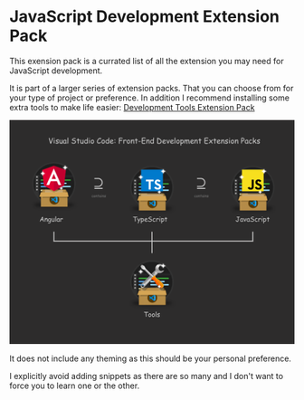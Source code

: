 # JavaScript Development Extension Pack

This exension pack is a currated list of all the extension you may need for JavaScript development.

It is part of a larger series of extension packs. That you can choose from for your type of project or preference. In addition I recommend installing some extra tools to make life easier: [Development Tools Extension Pack](https://marketplace.visualstudio.com/items?itemName=MarkusFalk.development-tools-extension-pack)

![](https://raw.githubusercontent.com/markusfalk/vscode-javascript-extension-pack/development/javascript-development-extension-pack/vscode-front-end-development-extension-packs.png?raw=true)

It does not include any theming as this should be your personal preference.

I explicitly avoid adding snippets as there are so many and I don't want to force you to learn one or the other.
